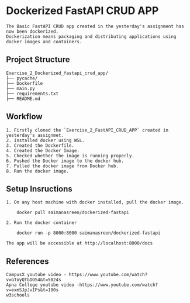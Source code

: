 # Dockerized FastAPI CRUD APP

    The Basic FastAPI CRUD app created in the yesterday's assignment has now been dockerized.
    Dockerization means packaging and distributing applications using docker images and containers.

## Project Structure

    Exercise_2_Dockerized_fastapi_crud_app/
    ├── pycache/
    ├── Dockerfile
    ├── main.py
    ├── requirements.txt
    ├── README.md

## Workflow

    1. Firstly cloned the `Exercise_2_FastAPI_CRUD_APP` created in yesterday's assignmet.
    2. Installed docker using WSL.
    3. Created the Dockerfile.
    4. Created the Docker Image.
    5. Checked whether the image is running properly.
    6. Pushed the Docker image to the docker hub.
    7. Pulled the docker image from Docker hub.
    8. Ran the docker image.

## Setup Insructions
    
    1. On any host machine with docker installed, pull the docker image.

        docker pull saimanasreen/dockerized-fastapi

    2. Run the docker container

        docker run -p 8000:8000 saimanasreen/dockerized-fastapi

    The app will be accessible at http://localhost:8000/docs

## References

    CampusX youtube video - https://www.youtube.com/watch?v=GToyQTGDOS4&t=5024s
    Apna College youtube video -https://www.youtube.com/watch?v=exmSJpJvIPs&t=190s
    w3schools



